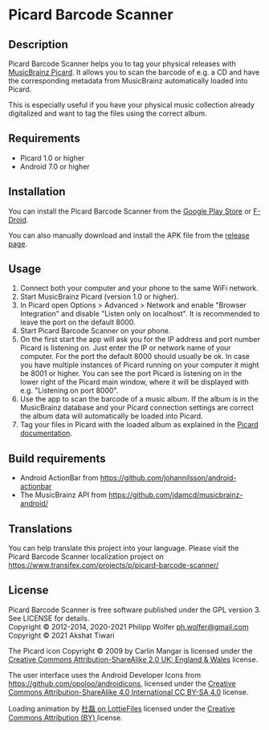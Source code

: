 Picard Barcode Scanner
======================

Description
-----------
Picard Barcode Scanner helps you to tag your physical releases with
[MusicBrainz Picard](http://picard.musicbrainz.org/). It allows you to scan the barcode of e.g. a
CD and have the corresponding metadata from MusicBrainz automatically loaded into Picard.

This is especially useful if you have your physical music collection already digitalized and want
to tag the files using the correct album.


Requirements
------------
 * Picard 1.0 or higher
 * Android 7.0 or higher


Installation
------------
You can install the Picard Barcode Scanner from the
[Google Play Store](https://play.google.com/store/apps/details?id=org.musicbrainz.picard.barcodescanner)
or [F-Droid](https://f-droid.org/de/packages/org.musicbrainz.picard.barcodescanner/).

You can also manually download and install the APK file from the
[release page](https://github.com/phw/PicardBarcodeScanner/releases).


Usage
-----
 1. Connect both your computer and your phone to the same WiFi network.
 2. Start MusicBrainz Picard (version 1.0 or higher).
 3. In Picard open Options > Advanced > Network and enable "Browser Integration" and disable
    "Listen only on localhost". It is recommended to leave the port on the default 8000.
 4. Start Picard Barcode Scanner on your phone.
 5. On the first start the app will ask you for the IP address and port number Picard is listening
    on. Just enter the IP or network name of your computer. For the port the default 8000 should
	usually be ok. In case you have multiple instances of Picard running on your computer it might
	be 8001 or higher. You can see the port Picard is listening on in the lower right of the Picard
    main window, where it will be displayed with e.g. "Listening on port 8000".
 6. Use the app to scan the barcode of a music album. If the album is in the MusicBrainz database
    and your Picard connection settings are correct the album data will automatically be loaded
	into Picard.
 7. Tag your files in Picard with the loaded album as explained in the
    [Picard documentation](https://picard-docs.musicbrainz.org/en/usage/match.html).


Build requirements
------------------
 * Android ActionBar from https://github.com/johannilsson/android-actionbar
 * The MusicBrainz API from https://github.com/jdamcd/musicbrainz-android/


Translations
------------
You can help translate this project into your language. Please visit the Picard Barcode Scanner
localization project on https://www.transifex.com/projects/p/picard-barcode-scanner/


License
-------
Picard Barcode Scanner is free software published under the GPL version 3. See LICENSE for details.<br>
Copyright © 2012-2014, 2020-2021 Philipp Wolfer <ph.wolfer@gmail.com><br>
Copyright © 2021 Akshat Tiwari

The Picard icon Copyright © 2009 by Carlin Mangar is licensed under the
[Creative Commons Attribution-ShareAlike 2.0 UK: England & Wales](http://creativecommons.org/licenses/by-sa/2.0/uk/)
license.

The user interface uses the Android Developer Icons from https://github.com/opoloo/androidicons,
licensed under the [Creative Commons Attribution-ShareAlike 4.0 International CC BY-SA 4.0](https://creativecommons.org/licenses/by-sa/4.0/)
license.

Loading animation by [杜磊 on LottieFiles](https://lottiefiles.com/7290-music-play)
licensed under the [Creative Commons Attribution (BY) ](https://creativecommons.org/licenses/by/2.0/) license.
